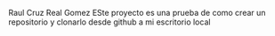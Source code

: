Raul Cruz Real Gomez
ESte proyecto es una prueba de como crear un repositorio y clonarlo desde github a mi escritorio local